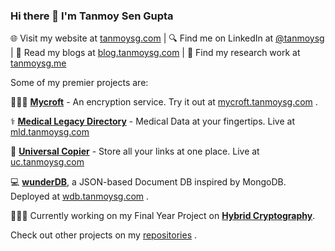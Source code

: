 ### Hi there 👋 I'm Tanmoy Sen Gupta

🌐 Visit my website at [tanmoysg.com](https://www.tanmoysg.com/)  |  🔍 Find me on LinkedIn at [@tanmoysg](https://www.linkedin.com/in/tanmoysg/)  |  📝 Read my blogs at [blog.tanmoysg.com](https://blog.tanmoysg.com/)  |  🥼 Find my research work at [tanmoysg.me](https://www.tanmoysg.me/)

Some of my premier projects are:

🕵🏼‍♂️ **[Mycroft](https://github.com/TanmoySG/Mycroft)** - An encryption service. Try it out at [mycroft.tanmoysg.com](http://mycroft.tanmoysg.com) .

⚕ **[Medical Legacy Directory](https://github.com/TanmoySG/MedicalRecordsDirectory)** - Medical Data at your fingertips. Live at [mld.tanmoysg.com](http://mld.tanmoysg.com)

🔗 **[Universal Copier](https://github.com/TanmoySG/Universal-Copier-v2)** - Store all your links at one place. Live at [uc.tanmoysg.com](http://uc.tanmoysg.com)

:computer: **[wunderDB](https://github.com/TanmoySG/wunderDB)**, a JSON-based Document DB inspired by MongoDB. Deployed at [wdb.tanmoysg.com](https://wdb.tanmoysg.com/) .

👨🏼‍💻 Currently working on my Final Year Project on **[Hybrid Cryptography](https://github.com/TanmoySG/hybrid-cryptography)**.

Check out other projects on my [repositories](https://github.com/TanmoySG?tab=repositories) .

<!--
**TanmoySG/TanmoySG** is a ✨ _special_ ✨ repository because its `README.md` (this file) appears on your GitHub profile.

Here are some ideas to get you started:

- 🔭 I’m currently working on ...
- 🌱 I’m currently learning ...
- 👯 I’m looking to collaborate on ...
- 🤔 I’m looking for help with ...
- 💬 Ask me about ...
- 📫 How to reach me: ...
- 😄 Pronouns: ...
- ⚡ Fun fact: ...
-->
